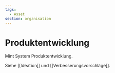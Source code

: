 ```yaml
---
tags:
  - Asset
section: organisation
---
```

# Produktentwicklung

Mint System Produktentwicklung.

Siehe [[Ideation]] und [[Verbesserungsvorschläge]].